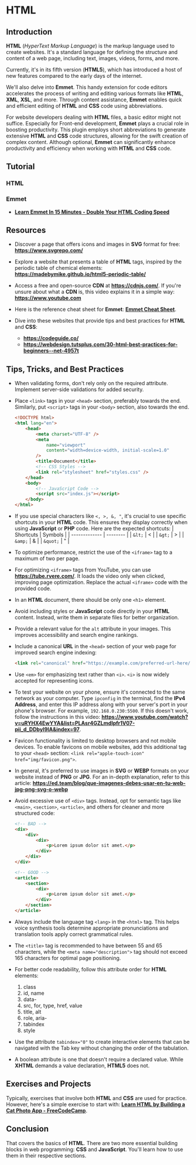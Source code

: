 # HTML

## Introduction

**HTML** (_HyperText Markup Language_) is the markup language used to create websites. It's a standard language for defining the structure and content of a web page, including text, images, videos, forms, and more.

Currently, it's in its fifth version (**HTML5**), which has introduced a host of new features compared to the early days of the internet.

We'll also delve into **Emmet**. This handy extension for code editors accelerates the process of writing and editing various formats like **HTML**, **XML**, **XSL**, and more. Through content assistance, **Emmet** enables quick and efficient editing of **HTML** and **CSS** code using abbreviations.

For website developers dealing with **HTML** files, a basic editor might not suffice. Especially for Front-end development, **Emmet** plays a crucial role in boosting productivity. This plugin employs short abbreviations to generate extensive **HTML** and **CSS** code structures, allowing for the swift creation of complex content. Although optional, **Emmet** can significantly enhance productivity and efficiency when working with **HTML** and **CSS** code.

## Tutorial

### HTML

<!-- Add a Video tutorial -->

### Emmet

-   **[Learn Emmet In 15 Minutes - Double Your HTML Coding Speed](https://www.youtube.com/watch?v=V8vizNQKtx0)**

## Resources

-   Discover a page that offers icons and images in **SVG** format for free: **https://www.svgrepo.com/**

-   Explore a website that presents a table of **HTML** tags, inspired by the periodic table of chemical elements: **https://madebymike.github.io/html5-periodic-table/**

-   Access a free and open-source **CDN** at **https://cdnjs.com/**. If you're unsure about what a **CDN** is, this video explains it in a simple way: **https://www.youtube.com**

-   Here is the reference cheat sheet for **Emmet**: **[Emmet Cheat Sheet](https://docs.emmet.io/cheat-sheet/)**.

-   Dive into these websites that provide tips and best practices for **HTML** and **CSS**:
    -   **https://codeguide.co/**
    -   **https://webdesign.tutsplus.com/30-html-best-practices-for-beginners--net-4957t**

## Tips, Tricks, and Best Practices

-   When validating forms, don't rely only on the required attribute. Implement server-side validations for added security.

-   Place `<link>` tags in your `<head>` section, preferably towards the end. Similarly, put `<script>` tags in your `<body>` section, also towards the end.

    ```html
    <!DOCTYPE html>
    <html lang="en">
        <head>
            <meta charset="UTF-8" />
            <meta
                name="viewport"
                content="width=device-width, initial-scale=1.0"
            />
            <title>Document</title>
            <!-- CSS Styles -->
            <link rel="stylesheet" href="styles.css" />
        </head>
        <body>
            <!-- JavaScript Code -->
            <script src="index.js"></script>
        </body>
    </html>
    ```

-   If you use special characters like `<, >, &, "`, it's crucial to use specific shortcuts in your **HTML** code. This ensures they display correctly when using **JavaScript** or **PHP** code. Here are the expected shortcuts:
    | Shortcuts | Symbols |
    | ------------- | -------- |
    | `&lt;` | < |
    | `&gt;` | > |
    | `&amp;` | & |
    | `&quot;` | " |

-   To optimize performance, restrict the use of the `<iframe>` tag to a maximum of two per page.

-   For optimizing `<iframe>` tags from YouTube, you can use **https://tube.rvere.com/**. It loads the video only when clicked, improving page optimization. Replace the actual `<iframe>` code with the provided code.

-   In an **HTML** document, there should be only one `<h1>` element.

-   Avoid including styles or **JavaScript** code directly in your **HTML** content. Instead, write them in separate files for better organization.

-   Provide a relevant value for the `alt` attribute in your images. This improves accessibility and search engine rankings.

-   Include a canonical **URL** in the `<head>` section of your web page for improved search engine indexing:

    ```html
    <link rel="canonical" href="https://example.com/preferred-url-here/" />
    ```

-   Use `<em>` for emphasizing text rather than `<i>`. `<i>` is now widely accepted for representing icons.

-   To test your website on your phone, ensure it's connected to the same network as your computer. Type `ipconfig` in the terminal, find the **IPv4 Address**, and enter this IP address along with your server's port in your phone's browser. For example, `192.168.0.230:5500`. If this doesn't work, follow the instructions in this video: **https://www.youtube.com/watch?v=uRYHX4EwYYA&list=PLAsr4GZLmdlpfr1V07-pii_d_DDbyI9IA&index=97**.

-   Favicon functionality is limited to desktop browsers and not mobile devices. To enable favicons on mobile websites, add this additional tag to your `<head>` section: `<link rel="apple-touch-icon" href="img/favicon.png">`.

-   In general, it's preferred to use images in **SVG** or **WEBP** formats on your website instead of **PNG** or **JPG**. For an in-depth explanation, refer to this article: **https://ed.team/blog/que-imagenes-debes-usar-en-tu-web-jpg-png-svg-o-webp**

-   Avoid excessive use of `<div>` tags. Instead, opt for semantic tags like `<main>`, `<section>`, `<article>`, and others for cleaner and more structured code:

    ```html
    <!-- BAD -->
    <div>
        <div>
            <div>
                <p>Lorem ipsum dolor sit amet.</p>
            </div>
        </div>
    </div>

    <!-- GOOD -->
    <article>
        <section>
            <div>
                <p>Lorem ipsum dolor sit amet.</p>
            </div>
        </section>
    </article>
    ```

-   Always include the language tag `<lang>` in the `<html>` tag. This helps voice synthesis tools determine appropriate pronunciations and translation tools apply correct grammatical rules.

-   The `<title>` tag is recommended to have between 55 and 65 characters, while the `<meta name="description">` tag should not exceed 165 characters for optimal page positioning.

-   For better code readability, follow this attribute order for **HTML** elements:

    1. class
    2. id, name
    3. data-
    4. src, for, type, href, value
    5. title, alt
    6. role, aria-
    7. tabindex
    8. style

-   Use the attribute `tabindex="0"` to create interactive elements that can be navigated with the Tab key without changing the order of the tabulation.

-   A boolean attribute is one that doesn't require a declared value. While **XHTML** demands a value declaration, **HTML5** does not.

## Exercises and Projects

Typically, exercises that involve both **HTML** and **CSS** are used for practice. However, here's a simple exercise to start with: **[Learn HTML by Building a Cat Photo App - FreeCodeCamp](https://www.freecodecamp.org/learn/2022/responsive-web-design/#learn-html-by-building-a-cat-photo-app)**.

## Conclusion

That covers the basics of **HTML**. There are two more essential building blocks in web programming: **CSS** and **JavaScript**. You'll learn how to use them in their respective sections.
